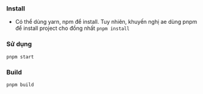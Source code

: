 ### Install
- Có thể dùng yarn, npm để install. Tuy nhiên, khuyến nghị ae dùng pnpm để install project cho đồng nhất
`pnpm install`

### Sử dụng
`pnpm start`

### Build
`pnpm build`
